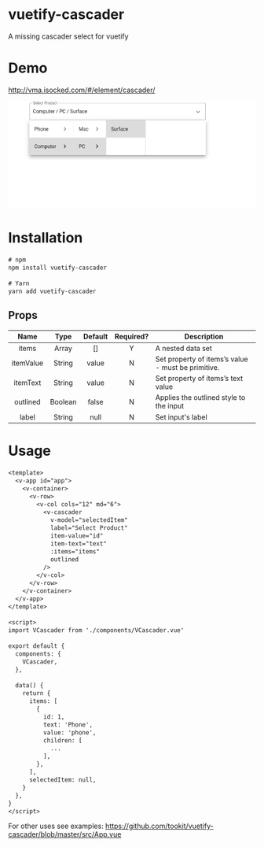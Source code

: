 # vuetify-cascader

A missing cascader select for vuetify

# Demo

http://vma.isocked.com/#/element/cascader/

![example](https://raw.githubusercontent.com/tookit/vuetify-cascader/master/docs/example.png)

# Installation

```
# npm
npm install vuetify-cascader

# Yarn
yarn add vuetify-cascader
```

## Props

|   Name    |  Type   | Default | Required? | Description                                        |
| :-------: | :-----: | :-----: | :-------: | -------------------------------------------------- |
|   items   |  Array  |   []    |     Y     | A nested data set                                  |
| itemValue | String  |  value  |     N     | Set property of items’s value - must be primitive. |
| itemText  | String  |  value  |     N     | Set property of items’s text value                 |
| outlined  | Boolean |  false  |     N     | Applies the outlined style to the input            |
|   label   | String  |  null   |     N     | Set input's label                                  |


# Usage

```vue
<template>
  <v-app id="app">
    <v-container>
      <v-row>
        <v-col cols="12" md="6">
          <v-cascader
            v-model="selectedItem"
            label="Select Product"
            item-value="id"
            item-text="text"
            :items="items"
            outlined
          />
        </v-col>
      </v-row>
    </v-container>
  </v-app>
</template>

<script>
import VCascader from './components/VCascader.vue'

export default {
  components: {
    VCascader,
  },

  data() {
    return {
      items: [
        {
          id: 1,
          text: 'Phone',
          value: 'phone',
          children: [
            ...
          ],
        },
      ],
      selectedItem: null,
    }
  },
}
</script>
```

For other uses see examples: https://github.com/tookit/vuetify-cascader/blob/master/src/App.vue
